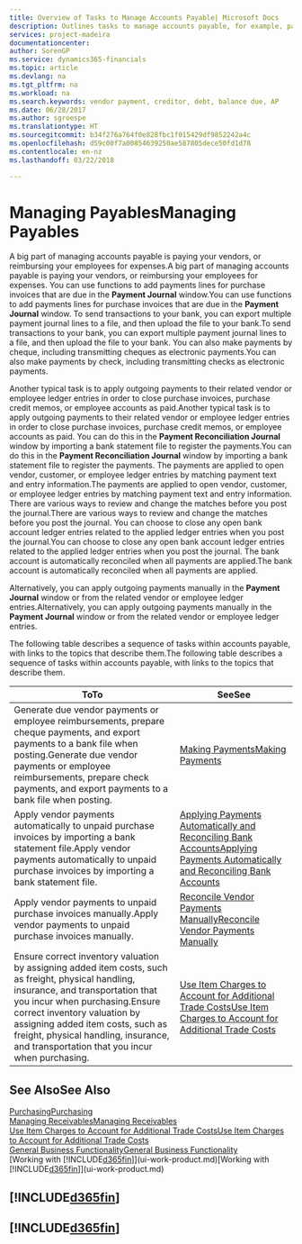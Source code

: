 ```yaml
---
title: Overview of Tasks to Manage Accounts Payable| Microsoft Docs
description: Outlines tasks to manage accounts payable, for example, paying creditors or applying outgoing payments to ledger entries to close invoices or credit memos.
services: project-madeira
documentationcenter: 
author: SorenGP
ms.service: dynamics365-financials
ms.topic: article
ms.devlang: na
ms.tgt_pltfrm: na
ms.workload: na
ms.search.keywords: vendor payment, creditor, debt, balance due, AP
ms.date: 06/28/2017
ms.author: sgroespe
ms.translationtype: HT
ms.sourcegitcommit: b34f276a764f0e828fbc1f015429df9852242a4c
ms.openlocfilehash: d59c00f7a00854639250ae587805dece50fd1d78
ms.contentlocale: en-nz
ms.lasthandoff: 03/22/2018

---
```

# <a name="managing-payables"></a><span data-ttu-id="1a3b3-103">Managing Payables</span><span class="sxs-lookup"><span data-stu-id="1a3b3-103">Managing Payables</span></span>
<span data-ttu-id="1a3b3-104">A big part of managing accounts payable is paying your vendors, or reimbursing your employees for expenses.</span><span class="sxs-lookup"><span data-stu-id="1a3b3-104">A big part of managing accounts payable is paying your vendors, or reimbursing your employees for expenses.</span></span> <span data-ttu-id="1a3b3-105">You can use functions to add payments lines for purchase invoices that are due in the **Payment Journal** window.</span><span class="sxs-lookup"><span data-stu-id="1a3b3-105">You can use functions to add payments lines for purchase invoices that are due in the **Payment Journal** window.</span></span> <span data-ttu-id="1a3b3-106">To send transactions to your bank, you can export multiple payment journal lines to a file, and then upload the file to your bank.</span><span class="sxs-lookup"><span data-stu-id="1a3b3-106">To send transactions to your bank, you can export multiple payment journal lines to a file, and then upload the file to your bank.</span></span> <span data-ttu-id="1a3b3-107">You can also make payments by cheque, including transmitting cheques as electronic payments.</span><span class="sxs-lookup"><span data-stu-id="1a3b3-107">You can also make payments by check, including transmitting checks as electronic payments.</span></span>

<span data-ttu-id="1a3b3-108">Another typical task is to apply outgoing payments to their related vendor or employee ledger entries in order to close purchase invoices, purchase credit memos, or employee accounts as paid.</span><span class="sxs-lookup"><span data-stu-id="1a3b3-108">Another typical task is to apply outgoing payments to their related vendor or employee ledger entries in order to close purchase invoices, purchase credit memos, or employee accounts as paid.</span></span> <span data-ttu-id="1a3b3-109">You can do this in the **Payment Reconciliation Journal** window by importing a bank statement file to register the payments.</span><span class="sxs-lookup"><span data-stu-id="1a3b3-109">You can do this in the **Payment Reconciliation Journal** window by importing a bank statement file to register the payments.</span></span> <span data-ttu-id="1a3b3-110">The payments are applied to open vendor, customer, or employee ledger entries by matching payment text and entry information.</span><span class="sxs-lookup"><span data-stu-id="1a3b3-110">The payments are applied to open vendor, customer, or employee ledger entries by matching payment text and entry information.</span></span> <span data-ttu-id="1a3b3-111">There are various ways to review and change the matches before you post the journal.</span><span class="sxs-lookup"><span data-stu-id="1a3b3-111">There are various ways to review and change the matches before you post the journal.</span></span> <span data-ttu-id="1a3b3-112">You can choose to close any open bank account ledger entries related to the applied ledger entries when you post the journal.</span><span class="sxs-lookup"><span data-stu-id="1a3b3-112">You can choose to close any open bank account ledger entries related to the applied ledger entries when you post the journal.</span></span> <span data-ttu-id="1a3b3-113">The bank account is automatically reconciled when all payments are applied.</span><span class="sxs-lookup"><span data-stu-id="1a3b3-113">The bank account is automatically reconciled when all payments are applied.</span></span>

<span data-ttu-id="1a3b3-114">Alternatively, you can apply outgoing payments manually in the **Payment Journal** window or from the related vendor or employee ledger entries.</span><span class="sxs-lookup"><span data-stu-id="1a3b3-114">Alternatively, you can apply outgoing payments manually in the **Payment Journal** window or from the related vendor or employee ledger entries.</span></span>

<span data-ttu-id="1a3b3-115">The following table describes a sequence of tasks within accounts payable, with links to the topics that describe them.</span><span class="sxs-lookup"><span data-stu-id="1a3b3-115">The following table describes a sequence of tasks within accounts payable, with links to the topics that describe them.</span></span>

| <span data-ttu-id="1a3b3-116">To</span><span class="sxs-lookup"><span data-stu-id="1a3b3-116">To</span></span> | <span data-ttu-id="1a3b3-117">See</span><span class="sxs-lookup"><span data-stu-id="1a3b3-117">See</span></span> |
| --- | --- |
| <span data-ttu-id="1a3b3-118">Generate due vendor payments or employee reimbursements, prepare cheque payments, and export payments to a bank file when posting.</span><span class="sxs-lookup"><span data-stu-id="1a3b3-118">Generate due vendor payments or employee reimbursements, prepare check payments, and export payments to a bank file when posting.</span></span> |[<span data-ttu-id="1a3b3-119">Making Payments</span><span class="sxs-lookup"><span data-stu-id="1a3b3-119">Making Payments</span></span>](payables-make-payments.md) |
| <span data-ttu-id="1a3b3-120">Apply vendor payments automatically to unpaid purchase invoices by importing a bank statement file.</span><span class="sxs-lookup"><span data-stu-id="1a3b3-120">Apply vendor payments automatically to unpaid purchase invoices by importing a bank statement file.</span></span> |[<span data-ttu-id="1a3b3-121">Applying Payments Automatically and Reconciling Bank Accounts</span><span class="sxs-lookup"><span data-stu-id="1a3b3-121">Applying Payments Automatically and Reconciling Bank Accounts</span></span>](receivables-apply-payments-auto-reconcile-bank-accounts.md) |
| <span data-ttu-id="1a3b3-122">Apply vendor payments to unpaid purchase invoices manually.</span><span class="sxs-lookup"><span data-stu-id="1a3b3-122">Apply vendor payments to unpaid purchase invoices manually.</span></span> |[<span data-ttu-id="1a3b3-123">Reconcile Vendor Payments Manually</span><span class="sxs-lookup"><span data-stu-id="1a3b3-123">Reconcile Vendor Payments Manually</span></span>](payables-how-apply-purchase-transactions-manually.md) |
|<span data-ttu-id="1a3b3-124">Ensure correct inventory valuation by assigning added item costs, such as freight, physical handling, insurance, and transportation that you incur when purchasing.</span><span class="sxs-lookup"><span data-stu-id="1a3b3-124">Ensure correct inventory valuation by assigning added item costs, such as freight, physical handling, insurance, and transportation that you incur when purchasing.</span></span>|[<span data-ttu-id="1a3b3-125">Use Item Charges to Account for Additional Trade Costs</span><span class="sxs-lookup"><span data-stu-id="1a3b3-125">Use Item Charges to Account for Additional Trade Costs</span></span>](payables-how-assign-item-charges.md)|

## <a name="see-also"></a><span data-ttu-id="1a3b3-126">See Also</span><span class="sxs-lookup"><span data-stu-id="1a3b3-126">See Also</span></span>
[<span data-ttu-id="1a3b3-127">Purchasing</span><span class="sxs-lookup"><span data-stu-id="1a3b3-127">Purchasing</span></span>](purchasing-manage-purchasing.md)  
[<span data-ttu-id="1a3b3-128">Managing Receivables</span><span class="sxs-lookup"><span data-stu-id="1a3b3-128">Managing Receivables</span></span>](receivables-manage-receivables.md)  
[<span data-ttu-id="1a3b3-129">Use Item Charges to Account for Additional Trade Costs</span><span class="sxs-lookup"><span data-stu-id="1a3b3-129">Use Item Charges to Account for Additional Trade Costs</span></span>](payables-how-assign-item-charges.md)  
[<span data-ttu-id="1a3b3-130">General Business Functionality</span><span class="sxs-lookup"><span data-stu-id="1a3b3-130">General Business Functionality</span></span>](ui-across-business-areas.md)  
<span data-ttu-id="1a3b3-131">[Working with [!INCLUDE[d365fin](includes/d365fin_md.md)]](ui-work-product.md)</span><span class="sxs-lookup"><span data-stu-id="1a3b3-131">[Working with [!INCLUDE[d365fin](includes/d365fin_md.md)]](ui-work-product.md)</span></span>

## [!INCLUDE[d365fin](includes/free_trial_md.md)]  
## [!INCLUDE[d365fin](includes/training_link_md.md)]

